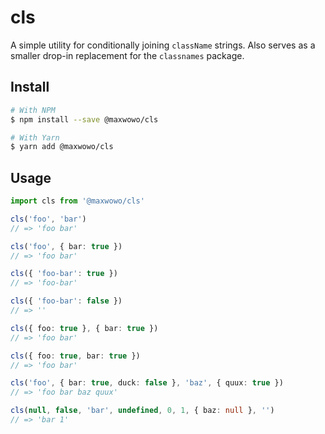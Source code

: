 # cls

A simple utility for conditionally joining `className` strings. Also serves as a smaller drop-in replacement for the `classnames` package.

## Install

```bash
# With NPM
$ npm install --save @maxwowo/cls

# With Yarn
$ yarn add @maxwowo/cls
```

## Usage

```typescript
import cls from '@maxwowo/cls'

cls('foo', 'bar')
// => 'foo bar'

cls('foo', { bar: true })
// => 'foo bar'

cls({ 'foo-bar': true })
// => 'foo-bar'

cls({ 'foo-bar': false })
// => ''

cls({ foo: true }, { bar: true })
// => 'foo bar'

cls({ foo: true, bar: true })
// => 'foo bar'

cls('foo', { bar: true, duck: false }, 'baz', { quux: true })
// => 'foo bar baz quux'

cls(null, false, 'bar', undefined, 0, 1, { baz: null }, '')
// => 'bar 1'
```
